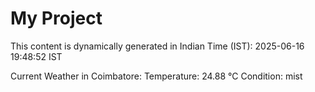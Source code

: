 # My Project

This content is dynamically generated in Indian Time (IST): 2025-06-16 19:48:52 IST


Current Weather in Coimbatore:
Temperature: 24.88 °C
Condition: mist
